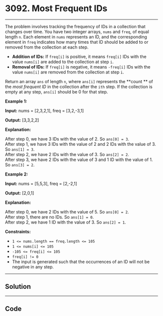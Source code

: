 # 3092. Most Frequent IDs

---

The problem involves tracking the frequency of IDs in a collection that changes over time. You have two integer arrays, `nums` and `freq`, of equal length `n`. Each element in `nums` represents an ID, and the corresponding element in `freq` indicates how many times that ID should be added to or removed from the collection at each step.

  * **Addition of IDs:** If `freq[i]` is positive, it means `freq[i]` IDs with the value `nums[i]` are added to the collection at step `i`.
  * **Removal of IDs:** If `freq[i]` is negative, it means `-freq[i]` IDs with the value `nums[i]` are removed from the collection at step `i`.



Return an array `ans` of length `n`, where `ans[i]` represents the **count ** of the _most frequent ID_ in the collection after the `ith` step. If the collection is empty at any step, `ans[i]` should be 0 for that step.

 

**Example 1:**

**Input:** nums = [2,3,2,1], freq = [3,2,-3,1]

**Output:** [3,3,2,2]

**Explanation:**

After step 0, we have 3 IDs with the value of 2. So `ans[0] = 3`.  
After step 1, we have 3 IDs with the value of 2 and 2 IDs with the value of 3. So `ans[1] = 3`.  
After step 2, we have 2 IDs with the value of 3. So `ans[2] = 2`.  
After step 3, we have 2 IDs with the value of 3 and 1 ID with the value of 1. So `ans[3] = 2`.

**Example 2:**

**Input:** nums = [5,5,3], freq = [2,-2,1]

**Output:** [2,0,1]

**Explanation:**

After step 0, we have 2 IDs with the value of 5. So `ans[0] = 2`.  
After step 1, there are no IDs. So `ans[1] = 0`.  
After step 2, we have 1 ID with the value of 3. So `ans[2] = 1`.

 

**Constraints:**

  * `1 <= nums.length == freq.length <= 105`
  * `1 <= nums[i] <= 105`
  * `-105 <= freq[i] <= 105`
  * `freq[i] != 0`
  * The input is generated such that the occurrences of an ID will not be negative in any step.

---

## Solution



---

## Code
```python


```